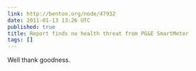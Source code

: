 ```yaml
---
link: http://benton.org/node/47932
date: 2011-01-13 13:26 UTC
published: true
title: Report finds no health threat from PG&E SmartMeter
tags: []
---
```


Well thank goodness.
